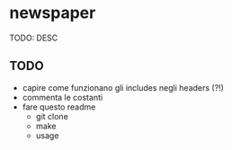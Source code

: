 # newspaper

TODO: DESC

## TODO

- capire come funzionano gli includes negli headers (?!)
- commenta le costanti
- fare questo readme
  - git clone
  - make
  - usage

